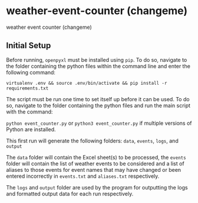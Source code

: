 # weather-event-counter (changeme)
weather event counter (changeme)

## Initial Setup
Before running, `openpyxl` must be installed using `pip`. To do so, navigate to the folder containing the python files within the command line and enter the following command:

```virtualenv .env && source .env/bin/activate && pip install -r requirements.txt```

The script must be run one time to set itself up before it can be used. To do so, navigate to the folder containing the python files and run the main script with the command:

```python event_counter.py``` or ```python3 event_counter.py``` if multiple versions of Python are installed.

This first run will generate the following folders: `data`, `events`, `logs`, and `output`

The `data` folder will contain the Excel sheet(s) to be processed, the `events` folder will contain the list of weather events to be considered and a list of aliases to those events for event names that may have changed or been entered incorrectly in `events.txt` and `aliases.txt` respectively.

The `logs` and `output` folder are used by the program for outputting the logs and formatted output data for each run respectively.
